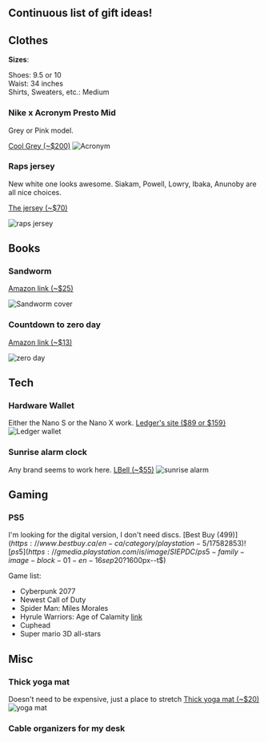 ## Continuous list of gift ideas!

## Clothes

**Sizes**:

Shoes: 9.5 or 10  
Waist: 34 inches  
Shirts, Sweaters, etc.: Medium

### Nike x Acronym Presto Mid
Grey or Pink model.

[Cool Grey (~$200)](https://www.goat.com/sneakers/acronym-x-air-presto-mid-cool-grey-ah7832-001)
![Acronym](https://image.goat.com/crop/750/attachments/product_template_additional_pictures/images/014/502/942/original/436992_01.jpg.jpeg)

### Raps jersey
New white one looks awesome. Siakam, Powell, Lowry, Ibaka, Anunoby are all nice choices.

[The jersey (~$70)](https://store.nba.com/toronto-raptors/mens-toronto-raptors-pascal-siakam-fanatics-branded-white-2020/21-fast-break-replica-player-jersey-association-edition/t-25141995+p-3697920057540+z-9-2178066224?_ref=p-GALP:m-GRID:i-r11c1:po-34)

![raps jersey](https://pbs.twimg.com/media/EkXYtuaWAAMAZSQ?format=jpg&name=900x900)

## Books
### Sandworm
[Amazon link (~$25)](https://www.amazon.com/Sandworm-Cyberwar-Kremlins-Dangerous-Hackers/dp/0385544405)

![Sandworm cover](https://images-na.ssl-images-amazon.com/images/I/613VM4hOVNL._SX329_BO1,204,203,200_.jpg)

### Countdown to zero day
[Amazon link (~$13)](https://www.amazon.com/gp/product/0770436196/ref=as_li_tl?ie=UTF8&camp=1789&creative=9325&creativeASIN=0770436196&linkCode=as2&tag=tunn01-20&linkId=357dccda7a59b3c53ead5269fd674db8)

![zero day](https://images-na.ssl-images-amazon.com/images/I/61GIwqRSUHL._SX322_BO1,204,203,200_.jpg)

## Tech
### Hardware Wallet
Either the Nano S or the Nano X work.
[Ledger's site ($89 or $159}](https://shop.ledger.com/?r=7d474bfdcfa2)
![Ledger wallet](https://cdn.shopify.com/s/files/1/2974/4858/files/mobile-lnx-dashboard_775x.png?v=1565787049)

### Sunrise alarm clock
Any brand seems to work here.
[LBell (~$55)](https://www.amazon.ca/LBell-Colored-Simulation-Bedrooms-LB01-Sunrise/dp/B07L87MH64/ref=sr_1_15?dchild=1&keywords=Philips+Wake-up+Light&qid=1604102366&sr=8-15)
![sunrise alarm](https://images-na.ssl-images-amazon.com/images/I/61mNvxmaTGL._AC_SL1500_.jpg)

## Gaming 
### PS5
I'm looking for the digital version, I don't need discs.
[Best Buy ($499)](https://www.bestbuy.ca/en-ca/category/playstation-5/17582853)
![ps5](https://gmedia.playstation.com/is/image/SIEPDC/ps5-family-image-block-01-en-16sep20?$1600px--t$)

Game list:
* Cyberpunk 2077
* Newest Call of Duty
* Spider Man: Miles Morales
* Hyrule Warriors: Age of Calamity [link](https://www.nintendo.com/games/detail/hyrule-warriors-age-of-calamity-switch/)
* Cuphead
* Super mario 3D all-stars

## Misc

### Thick yoga mat
Doesn't need to be expensive, just a place to stretch
[Thick yoga mat (~$20)](https://www.amazon.com/BalanceFrom-All-Purpose-Anti-Tear-Exercise-Carrying/dp/B07SM25CXH/ref=sr_1_6?crid=2DALQZDIZTMCA&dchild=1&keywords=thick+yoga+mat&qid=1603931221&sprefix=thick+yo%2Caps%2C166&sr=8-6)
![yoga mat](https://images-na.ssl-images-amazon.com/images/I/713kfTTGITL._AC_SL1500_.jpg)

### Cable organizers for my desk

